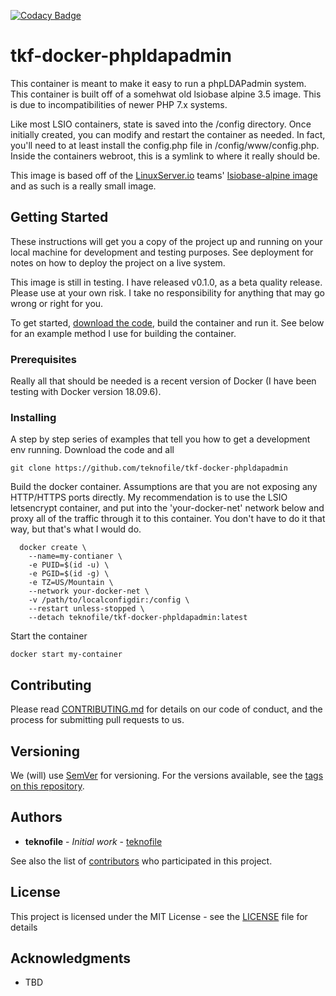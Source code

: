 [![Codacy Badge](https://api.codacy.com/project/badge/Grade/ed96c1467a4344729346d669297e3d11)](https://www.codacy.com/app/teknofile/tkf-docker-phpldapadmin?utm_source=github.com&amp;utm_medium=referral&amp;utm_content=teknofile/tkf-docker-phpldapadmin&amp;utm_campaign=Badge_Grade)

# tkf-docker-phpldapadmin

This container is meant to make it easy to run a phpLDAPadmin system. This container is built off of a somehwat old lsiobase alpine 3.5 image. This is due to incompatibilities of newer PHP 7.x systems. 

Like most LSIO containers, state is saved into the /config directory. Once initially created, you can modify and restart the container as needed. In fact, you'll need to at least install the config.php file in /config/www/config.php. Inside the containers webroot, this is a symlink to where it really should be.

This image is based off of the [LinuxServer.io](https://github.com/linuxserver/) teams' [lsiobase-alpine image](https://hub.docker.com/r/lsiobase/alpine) and as such is a really small image. 

## Getting Started

These instructions will get you a copy of the project up and running on your local machine for development and testing purposes. See deployment for notes on how to deploy the project on a live system.

This image is still in testing. I have released v0.1.0, as a beta quality release. Please use at your own risk. I take no responsibility for anything that may go wrong or right for you. 

To get started, [download the code](https://github.com/teknofile/tkf-docker-phpldapadmin/releases/tag/v0.1.0), build the container and run it. See below for an example method I use for building the container.

### Prerequisites
Really all that should be needed is a recent version of Docker (I have been testing with Docker version 18.09.6).

### Installing
A step by step series of examples that tell you how to get a development env running. 
Download the code and all
```
git clone https://github.com/teknofile/tkf-docker-phpldapadmin
```

Build the docker container. 
Assumptions are that you are not exposing any HTTP/HTTPS ports directly. My recommendation is to use the LSIO letsencrypt container, and put into the 'your-docker-net' network below and proxy all of the traffic through it to this container. You don't have to do it that way, but that's what I would do.

```
  docker create \
    --name=my-contianer \
    -e PUID=$(id -u) \
    -e PGID=$(id -g) \
    -e TZ=US/Mountain \
    --network your-docker-net \
    -v /path/to/localconfigdir:/config \
    --restart unless-stopped \
    --detach teknofile/tkf-docker-phpldapadmin:latest
```

Start the container
```
docker start my-container
```

## Contributing

Please read [CONTRIBUTING.md](https://gist.github.com/PurpleBooth/b24679402957c63ec426) for details on our code of conduct, and the process for submitting pull requests to us.

## Versioning

We (will) use [SemVer](http://semver.org/) for versioning. For the versions available, see the [tags on this repository](https://github.com/your/project/tags).

## Authors

*  **teknofile** - *Initial work* - [teknofile](https://teknofile.org/)

See also the list of [contributors](https://github.com/teknofile/tkf-docker-phpldapadmin/contributors) who participated in this project.

## License

This project is licensed under the MIT License - see the [LICENSE](https://github.com/teknofile/tkf-docker-phpldapadmin/blob/master/LICENSE) file for details

## Acknowledgments

*  TBD

